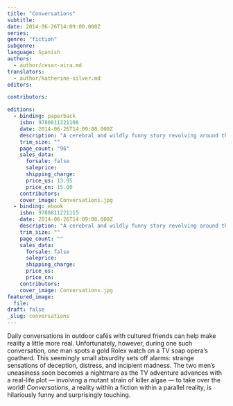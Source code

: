 ```yaml
---
title: "Conversations"
subtitle:
date: 2014-06-26T14:09:00.000Z
series:
genre: "fiction"
subgenre:
language: Spanish
authors:
  - author/cesar-aira.md
translators:
  - author/katherine-silver.md
editors:

contributors:

editions:
  - binding: paperback
    isbn: 9780811221108
    date: 2014-06-26T14:09:00.000Z
    description: "A cerebral and wildly funny story revolving around the incongruity of a gold Rolex watch spotted on a lowly goatherd’s wrist "
    trim_size: ""
    page_count: "96"
    sales_data:
      forsale: false
      saleprice:
      shipping_charge:
      price_us: 13.95
      price_cn: 15.00
    contributors:
    cover_image: Conversations.jpg
  - binding: ebook
    isbn: 9780811221115
    date: 2014-06-26T14:09:00.000Z
    description: "A cerebral and wildly funny story revolving around the incongruity of a gold Rolex watch spotted on a lowly goatherd’s wrist "
    trim_size: ""
    page_count: ""
    sales_data:
      forsale: false
      saleprice:
      shipping_charge:
      price_us:
      price_cn:
    contributors:
    cover_image: Conversations.jpg
featured_image:
  file:
draft: false
_slug: conversations
---
```


Daily conversations in outdoor cafés with cultured friends can help make reality a little more real. Unfortunately, however, during one such conversation, one man spots a gold Rolex watch on a TV soap opera’s goatherd. This seemingly small absurdity sets off alarms: strange sensations of deception, distress, and incipient madness. The two men’s uneasiness soon becomes a nightmare as the TV adventure advances with a real-life plot — involving a mutant strain of killer algae — to take over the world! _Conversations_, a reality within a fiction within a parallel reality, is hilariously funny and surprisingly touching.

